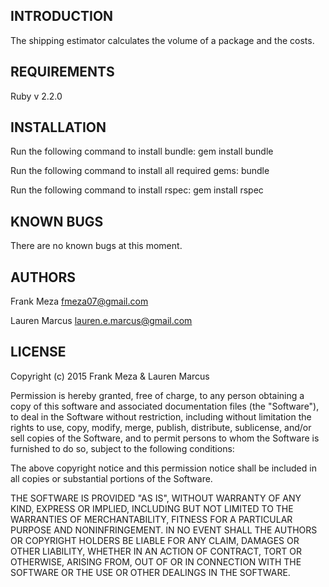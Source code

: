 INTRODUCTION
------------
The shipping estimator calculates the volume of a package and the costs.

REQUIREMENTS
------------
Ruby v 2.2.0


INSTALLATION
------------
Run the following command to install bundle:
  gem install bundle

Run the following command to install all required gems:
  bundle

Run the following command to install rspec:
  gem install rspec

KNOWN BUGS
---------
There are no known bugs at this moment.

AUTHORS
-------
Frank Meza
fmeza07@gmail.com

Lauren Marcus
lauren.e.marcus@gmail.com


LICENSE
-------

Copyright (c) 2015 Frank Meza & Lauren Marcus

Permission is hereby granted, free of charge, to any person obtaining a copy of this software and associated documentation files (the "Software"), to deal in the Software without restriction, including without limitation the rights to use, copy, modify, merge, publish, distribute, sublicense, and/or sell copies of the Software, and to permit persons to whom the Software is furnished to do so, subject to the following conditions:

The above copyright notice and this permission notice shall be included in all copies or substantial portions of the Software.

THE SOFTWARE IS PROVIDED "AS IS", WITHOUT WARRANTY OF ANY KIND, EXPRESS OR IMPLIED, INCLUDING BUT NOT LIMITED TO THE WARRANTIES OF MERCHANTABILITY, FITNESS FOR A PARTICULAR PURPOSE AND NONINFRINGEMENT. IN NO EVENT SHALL THE AUTHORS OR COPYRIGHT HOLDERS BE LIABLE FOR ANY CLAIM, DAMAGES OR OTHER LIABILITY, WHETHER IN AN ACTION OF CONTRACT, TORT OR OTHERWISE, ARISING FROM, OUT OF OR IN CONNECTION WITH THE SOFTWARE OR THE USE OR OTHER DEALINGS IN THE SOFTWARE.
